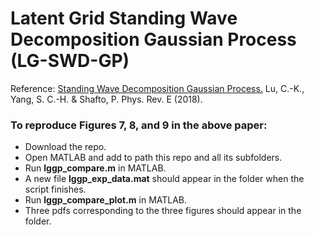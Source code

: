# Latent Grid Standing Wave Decomposition Gaussian Process (LG-SWD-GP)

Reference: [Standing Wave Decomposition Gaussian Process.](https://arxiv.org/abs/1803.03666)
Lu, C.-K., Yang, S. C.-H. & Shafto, P. Phys. Rev. E (2018).

### To reproduce Figures 7, 8, and 9 in the above paper:
* Download the repo.
* Open MATLAB and add to path this repo and all its subfolders.
* Run **lggp_compare.m** in MATLAB.
* A new file **lggp_exp_data.mat** should appear in the folder when the script finishes.
* Run **lggp_compare_plot.m** in MATLAB.
* Three pdfs corresponding to the three figures should appear in the folder.
